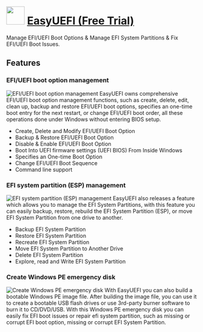 # <img src="https://cdn.jsdelivr.net/gh/chtof/chocolatey-packages/automatic/easyuefi/easyuefi.png" width="48" height="48"/> [EasyUEFI (Free Trial)](https://chocolatey.org/packages/easyuefi)

Manage EFI/UEFI Boot Options & Manage EFI System Partitions & Fix EFI/UEFI Boot Issues.

## Features
### EFI/UEFI boot option management
![EFI/UEFI boot option management](https://cdn.jsdelivr.net/gh/chtof/chocolatey-packages/automatic/easyuefi/screenshot1.png)
EasyUEFI owns comprehensive EFI/UEFI boot option management functions, such as create, delete, edit, clean up, backup and restore EFI/UEFI boot options, specifies an one-time boot entry for the next restart, or change EFI/UEFI boot order, all these operations done under Windows without entering BIOS setup.

- Create, Delete and Modify EFI/UEFI Boot Option
- Backup & Restore EFI/UEFI Boot Option
- Disable & Enable EFI/UEFI Boot Option
- Boot Into UEFI firmware settings (UEFI BIOS) From Inside Windows
- Specifies an One-time Boot Option
- Change EFI/UEFI Boot Sequence
- Command line support


### EFI system partition (ESP) management
![EFI system partition (ESP) management](https://cdn.jsdelivr.net/gh/chtof/chocolatey-packages/automatic/easyuefi/screenshot2.png)
EasyUEFI also releases a feature which allows you to manage the EFI System Partitions, with this feature you can easily backup, restore, rebuild the EFI System Partition (ESP), or move EFI System Partition from one drive to another.

- Backup EFI System Partition
- Restore EFI System Partition
- Recreate EFI System Partition
- Move EFI System Partition to Another Drive
- Delete EFI System Partition
- Explore, read and Write EFI System Partition

### Create Windows PE emergency disk
![Create Windows PE emergency disk](https://cdn.jsdelivr.net/gh/chtof/chocolatey-packages/automatic/easyuefi/screenshot3.png)
With EasyUEFI you can also build a bootable Windows PE image file. After building the image file, you can use it to create a bootable USB flash drives or use 3rd-party burner software to burn it to CD/DVD/USB. With this Windows PE emergency disk you can easily fix EFI boot issues or repair efi system partition, such as missing or corrupt EFI boot option, missing or corrupt EFI System Partition.